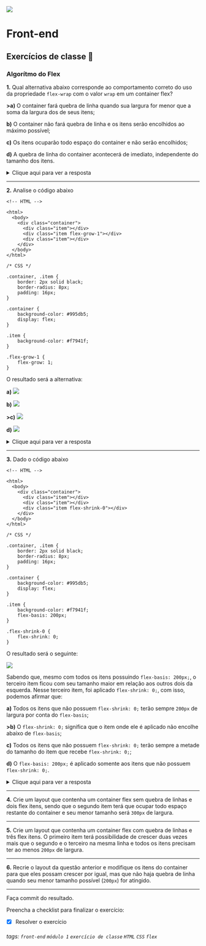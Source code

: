![](https://i.imgur.com/xG74tOh.png)

# Front-end

## Exercícios de classe 🏫

### Algorítmo do Flex

**1.** Qual alternativa abaixo corresponde ao comportamento correto do uso da propriedade `flex-wrap` com o valor `wrap` em um container flex?

**>a)** O container fará quebra de linha quando sua largura for menor que a soma da largura dos de seus itens;

**b)** O container não fará quebra de linha e os itens serão encolhidos ao máximo possível;

**c)** Os itens ocuparão todo espaço do container e não serão encolhidos;

**d)** A quebra de linha do container acontecerá de imediato, independente do tamanho dos itens.

<details>
    <summary>Clique aqui para ver a resposta</summary>         <b>Letra A</b>. Por padrão o container flex possui <code>flex-wrap: nowrap;</code> que não permite a quebra de linhas, fazendo com que seus itens ultrapasse o tamanho do container. Quando <code>flex-wrap: wrap;</code> é definido o container fará quebra de linha quando sua largura for menor que a soma da largura dos de seus itens.
</details>

---

**2.** Analise o código abaixo

```htmlembedded=
<!-- HTML -->

<html>
  <body>
    <div class="container">
      <div class="item"></div>
      <div class="item flex-grow-1"></div>
      <div class="item"></div>
    </div>
  </body>
</html>
```

```css=
/* CSS */

.container, .item {
    border: 2px solid black;
    border-radius: 8px;
    padding: 16px;
}

.container {
    background-color: #995db5;
    display: flex;
}

.item {
    background-color: #f7941f;
}

.flex-grow-1 {
    flex-grow: 1;
}
```

O resultado será a alternativa:

**a)**
![](https://i.imgur.com/P8ixz6S.png)

**b)**
![](https://i.imgur.com/LboY4AB.png)

**>c)**
![](https://i.imgur.com/noh60J0.png)

**d)**
![](https://i.imgur.com/VzOEsxj.png)

<details>
    <summary>Clique aqui para ver a resposta</summary>         <b>Letra C</b>. O <code>flex-grow: 1;</code> apenas no segundo item faz com que ele ocupe todo espaço restante do container que não está sendo utilizado.
</details>

---

**3.** Dado o código abaixo

```htmlembedded=
<!-- HTML -->

<html>
  <body>
    <div class="container">
      <div class="item"></div>
      <div class="item"></div>
      <div class="item flex-shrink-0"></div>
    </div>
  </body>
</html>
```

```css=
/* CSS */

.container, .item {
    border: 2px solid black;
    border-radius: 8px;
    padding: 16px;
}

.container {
    background-color: #995db5;
    display: flex;
}

.item {
    background-color: #f7941f;
    flex-basis: 200px;
}

.flex-shrink-0 {
    flex-shrink: 0;
}
```

O resultado será o seguinte:

![](https://i.imgur.com/xKQM1OD.png)

Sabendo que, mesmo com todos os itens possuindo `flex-basis: 200px;`, o terceiro item ficou com seu tamanho maior em relação aos outros dois da esquerda. Nesse terceiro item, foi aplicado `flex-shrink: 0;`, com isso, podemos afirmar que:

**a)** Todos os itens que não possuem `flex-shrink: 0;` terão sempre `200px` de largura por conta do `flex-basis`;

**>b)** O `flex-shrink: 0;` significa que o item onde ele é aplicado não encolhe abaixo de `flex-basis`;

**c)** Todos os itens que não possuem `flex-shrink: 0;` terão sempre a metade do tamanho do item que recebe `flex-shrink: 0;`;

**d)** O `flex-basis: 200px;` é aplicado somente aos itens que não possuem `flex-shrink: 0;`.

<details>
    <summary>Clique aqui para ver a resposta</summary>         <b>Letra B</b>.
</details>

---

**4.** Crie um layout que contenha um container flex sem quebra de linhas e dois flex itens, sendo que o segundo item terá que ocupar todo espaço restante do container e seu menor tamanho será `300px` de largura.

---

**5.** Crie um layout que contenha um container flex com quebra de linhas e três flex itens. O primeiro item terá possibilidade de crescer duas vezes mais que o segundo e o terceiro na mesma linha e todos os itens precisam ter ao menos `200px` de largura.

---

**6.** Recrie o layout da questão anterior e modifique os itens do container para que eles possam crescer por igual, mas que não haja quebra de linha quando seu menor tamanho possível (`200px`) for atingido.

---

Faça commit do resultado.

Preencha a checklist para finalizar o exercício:

-   [x] Resolver o exercício

###### tags: `front-end` `módulo 1` `exercício de classe` `HTML` `CSS` `flex`
